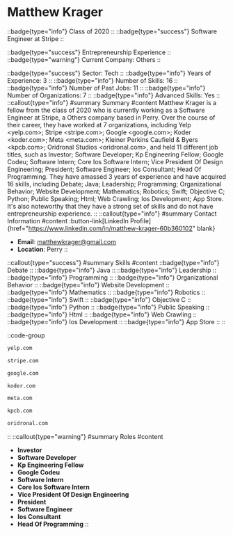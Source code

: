# Matthew Krager
::badge{type="info"}
Class of 2020
::
::badge{type="success"}
Software Engineer at Stripe
::

::badge{type="success"}
Entrepreneurship Experience
::
::badge{type="warning"}
Current Company: Others
::

::badge{type="success"}
Sector: Tech
::
::badge{type="info"}
Years of Experience: 3
::
::badge{type="info"}
Number of Skills: 16
::
::badge{type="info"}
Number of Past Jobs: 11
::
::badge{type="info"}
Number of Organizations: 7
::
::badge{type="info"}
Advanced Skills: Yes
::
::callout{type="info"}
#summary
Summary
#content
Matthew Krager is a fellow from the class of 2020 who is currently working as a Software Engineer at Stripe, a Others company based in Perry. Over the course of their career, they have worked at 7 organizations, including Yelp <yelp.com>; Stripe <stripe.com>; Google <google.com>; Koder <koder.com>; Meta <meta.com>; Kleiner Perkins Caufield & Byers <kpcb.com>; Oridronal Studios <oridronal.com>, and held 11 different job titles, such as Investor; Software Developer; Kp Engineering Fellow; Google Codeu; Software Intern; Core Ios Software Intern; Vice President Of Design Engineering; President; Software Engineer; Ios Consultant; Head Of Programming. They have amassed 3 years of experience and have acquired 16 skills, including Debate; Java; Leadership; Programming; Organizational Behavior; Website Development; Mathematics; Robotics; Swift; Objective C; Python; Public Speaking; Html; Web Crawling; Ios Development; App Store. It's also noteworthy that they have a strong set of skills and do not have entrepreneurship experience.
::
::callout{type="info"}
#summary
Contact Information
#content
:button-link[LinkedIn Profile]{href="https://www.linkedin.com/in/matthew-krager-60b360102" blank}
- **Email**: matthewkrager@gmail.com
- **Location**: Perry
::

::callout{type="success"}
#summary
Skills
#content
::badge{type="info"}
Debate
::
::badge{type="info"}
Java
::
::badge{type="info"}
Leadership
::
::badge{type="info"}
Programming
::
::badge{type="info"}
Organizational Behavior
::
::badge{type="info"}
Website Development
::
::badge{type="info"}
Mathematics
::
::badge{type="info"}
Robotics
::
::badge{type="info"}
Swift
::
::badge{type="info"}
Objective C
::
::badge{type="info"}
Python
::
::badge{type="info"}
Public Speaking
::
::badge{type="info"}
Html
::
::badge{type="info"}
Web Crawling
::
::badge{type="info"}
Ios Development
::
::badge{type="info"}
App Store
::
::

::code-group
```bash [Yelp]
yelp.com
```
```bash [Stripe]
stripe.com
```
```bash [Google]
google.com
```
```bash [Koder]
koder.com
```
```bash [Meta]
meta.com
```
```bash [Kleiner Perkins Caufield & Byers]
kpcb.com
```
```bash [Oridronal Studios]
oridronal.com
```
::
::callout{type="warning"}
#summary
Roles
#content
- **Investor**
- **Software Developer**
- **Kp Engineering Fellow**
- **Google Codeu**
- **Software Intern**
- **Core Ios Software Intern**
- **Vice President Of Design Engineering**
- **President**
- **Software Engineer**
- **Ios Consultant**
- **Head Of Programming**
::

